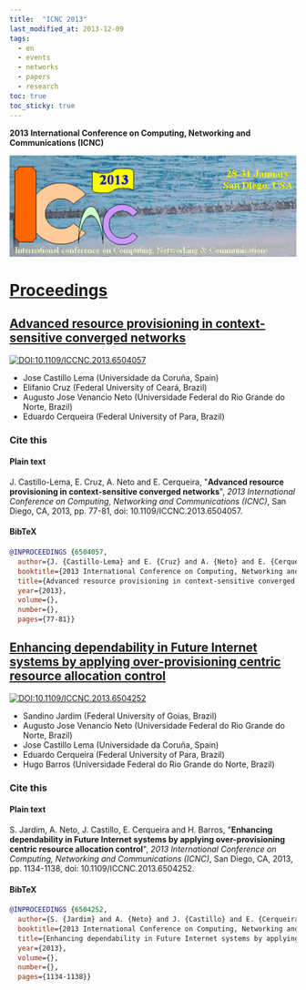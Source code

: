 ```yaml
---
title:  "ICNC 2013"
last_modified_at: 2013-12-09
tags:
  - en
  - events
  - networks
  - papers
  - research
toc: true
toc_sticky: true
---
```


**2013 International Conference on Computing, Networking and Communications (ICNC)**

[![](/assets/images/posts/2013-01-28-icnc13.png)](http://www.conf-icnc.org/2013/)

# [Proceedings](https://ieeexplore.ieee.org/xpl/conhome/6495637/proceeding)

## [Advanced resource provisioning in context-sensitive converged networks](https://ieeexplore.ieee.org/document/6504057)

[![DOI:10.1109/ICCNC.2013.6504057](https://zenodo.org/badge/DOI/10.1109/ICCNC.2013.6504057.svg)](https://doi.org/10.1109/ICCNC.2013.6504057)

 - Jose Castillo Lema (Universidade da Coruña, Spain)
 - Elifanio Cruz (Federal University of Ceará, Brazil)
 - Augusto Jose Venancio Neto (Universidade Federal do Rio Grande do Norte, Brazil)
 - Eduardo Cerqueira (Federal University of Para, Brazil)

### Cite this

#### Plain text

J. Castillo-Lema, E. Cruz, A. Neto and E. Cerqueira, "**Advanced resource provisioning in context-sensitive converged networks**", *2013 International Conference on Computing, Networking and Communications (ICNC)*, San Diego, CA, 2013, pp. 77-81, doi: 10.1109/ICCNC.2013.6504057.

#### BibTeX

```bibtex
@INPROCEEDINGS {6504057,
  author={J. {Castillo-Lema} and E. {Cruz} and A. {Neto} and E. {Cerqueira}},
  booktitle={2013 International Conference on Computing, Networking and Communications (ICNC)},
  title={Advanced resource provisioning in context-sensitive converged networks},
  year={2013},
  volume={},
  number={},
  pages={77-81}}
```

## [Enhancing dependability in Future Internet systems by applying over-provisioning centric resource allocation control](https://ieeexplore.ieee.org/document/6504252)

[![DOI:10.1109/ICCNC.2013.6504252](https://zenodo.org/badge/DOI/10.1109/ICCNC.2013.6504252.svg)](https://doi.org/10.1109/ICCNC.2013.6504252)

 - Sandino Jardim (Federal University of Goias, Brazil)
 - Augusto Jose Venancio Neto (Universidade Federal do Rio Grande do Norte, Brazil)
 - Jose Castillo Lema (Universidade da Coruña, Spain)
 - Eduardo Cerqueira (Federal University of Para, Brazil)
 - Hugo Barros (Universidade Federal do Rio Grande do Norte, Brazil)

### Cite this

#### Plain text

S. Jardim, A. Neto, J. Castillo, E. Cerqueira and H. Barros, "**Enhancing dependability in Future Internet systems by applying over-provisioning centric resource allocation control**", *2013 International Conference on Computing, Networking and Communications (ICNC)*, San Diego, CA, 2013, pp. 1134-1138, doi: 10.1109/ICCNC.2013.6504252.

#### BibTeX

```bibtex
@INPROCEEDINGS {6504252,
  author={S. {Jardim} and A. {Neto} and J. {Castillo} and E. {Cerqueira} and H. {Barros}},
  booktitle={2013 International Conference on Computing, Networking and Communications (ICNC)},
  title={Enhancing dependability in Future Internet systems by applying over-provisioning centric resource allocation control},
  year={2013},
  volume={},
  number={},
  pages={1134-1138}}
```
